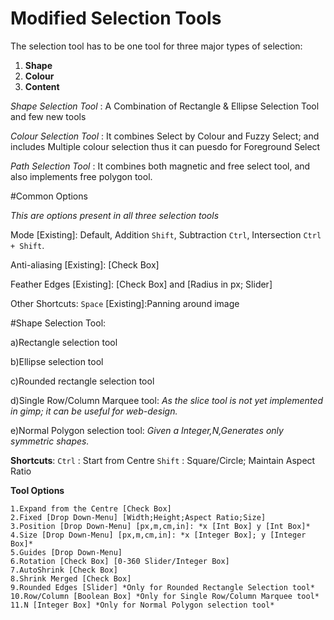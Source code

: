 # Modified Selection Tools

The selection tool has to be one tool for three major types of selection: 
1. **Shape** 
2. **Colour** 
3. **Content**

*Shape Selection Tool* :
A Combination of Rectangle & Ellipse Selection Tool and few new tools

*Colour Selection Tool* :
It combines Select by Colour and Fuzzy Select; and includes Multiple colour selection thus it can puesdo for Foreground Select

*Path Selection Tool* :
It combines both magnetic and free select tool, and also implements free polygon tool.

#Common Options

*This are options present in all three selection tools*

Mode [Existing]:
Default,
Addition `Shift`,
Subtraction `Ctrl`,
Intersection `Ctrl + Shift`.

Anti-aliasing [Existing]:
[Check Box]

Feather Edges [Existing]:
[Check Box] and [Radius in px; Slider] 

Other Shortcuts:
`Space` [Existing]:Panning around image

#Shape Selection Tool: 

a)Rectangle selection tool

b)Ellipse selection tool

c)Rounded rectangle selection tool

d)Single Row/Column Marquee tool:
  *As the slice tool is not yet implemented in gimp; it can be useful for web-design.*

e)Normal Polygon selection tool: 
  *Given a Integer,N,Generates only symmetric shapes.*
 
**Shortcuts**:
`Ctrl` : Start from Centre 
`Shift` : Square/Circle; Maintain Aspect Ratio

**Tool Options**

	1.Expand from the Centre [Check Box]
	2.Fixed [Drop Down-Menu] [Width;Height;Aspect Ratio;Size]
	3.Position [Drop Down-Menu] [px,m,cm,in]: *x [Int Box] y [Int Box]*
	4.Size [Drop Down-Menu] [px,m,cm,in]: *x [Integer Box]; y [Integer Box]*
	5.Guides [Drop Down-Menu]
	6.Rotation [Check Box] [0-360 Slider/Integer Box]
	7.AutoShrink [Check Box]
	8.Shrink Merged [Check Box]
	9.Rounded Edges [Slider] *Only for Rounded Rectangle Selection tool*
	10.Row/Column [Boolean Box] *Only for Single Row/Column Marquee tool*
	11.N [Integer Box] *Only for Normal Polygon selection tool*


